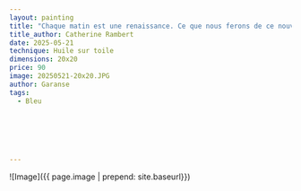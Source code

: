 ```yaml
---
layout: painting
title: "Chaque matin est une renaissance. Ce que nous ferons de ce nouveau jour, voilà qui est le plus important."        
title_author: Catherine Rambert      
date: 2025-05-21
technique: Huile sur toile
dimensions: 20x20
price: 90
image: 20250521-20x20.JPG
author: Garanse
tags:
  - Bleu
  
 
 
  
  
  
---
```

![Image]({{ page.image | prepend: site.baseurl}})

